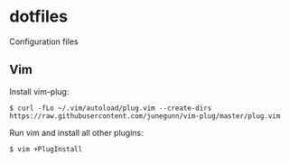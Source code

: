 # dotfiles
Configuration files

## Vim

Install vim-plug:
```
$ curl -fLo ~/.vim/autoload/plug.vim --create-dirs https://raw.githubusercontent.com/junegunn/vim-plug/master/plug.vim
```

Run vim and install all other plugins:
```
$ vim +PlugInstall
```
